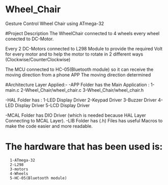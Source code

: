 # Wheel_Chair
Gesture Control Wheel Chair using ATmega-32

#Project Description
The WheelChair connected to 4 wheels every wheel conected to DC-Motor.

Every 2 DC-Motors connected to L298 Module to provide the required Volt for every motor 
and to help the motor to rotate in 2 different ways (Clockwise/CounterClockwise)

The MCU connected to HC-05(Bluetooth module) so it can receive the moving direction from a phone APP
The moving direction determined 

#Architecture Layer Applied:-
-APP Folder has the Main Application :
1-main.c
2-Wheel_Chair/wheel_chair.c
3-Wheel_Chair/wheel_chair.h

-HAL Folder has : 
 1-LED Display Driver
 2-Keypad Driver
 3-Buzzer Driver
 4-LED Display Driver
 5-LCD Display Driver
 
-MCAL Folder has DIO Driver (which is needed because HAL Layer Connecting to MCAL Layer).
-LIB Folder has (.h) Files has useful Macros to make the code easier and more readable.

# The hardware that has been used is:
      1-ATmega-32
      2-L298
      3-motors
      4-Wheels
      5-HC-05(Bluetooth module)
